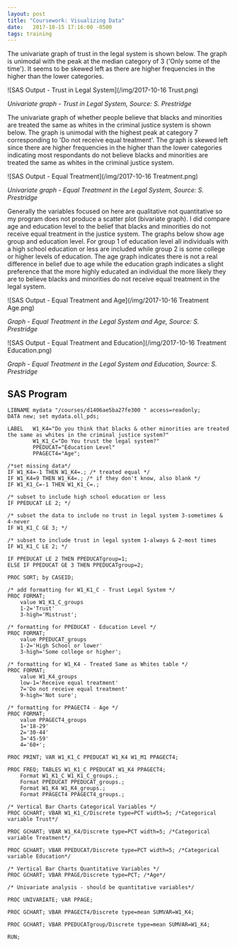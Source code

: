 ```yaml
---
layout: post
title: "Coursework: Visualizing Data"
date:   2017-10-15 17:16:00 -0500
tags: training
---
```


The univariate graph of trust in the legal system is shown below. The graph is unimodal with the peak at the median category of 3 ('Only some of the time'). It seems to be skewed left as there are higher frequencies in the higher than the lower categories.

![SAS Output - Trust in Legal System](/img/2017-10-16 Trust.png)

<cite>Univariate graph - Trust in Legal System, Source: S. Prestridge</cite>

The univariate graph of whether people believe that blacks and minorities are treated the same as whites in the criminal justice system is shown below. The graph is unimodal with the highest peak at category 7 corresponding to 'Do not receive equal treatment'. The graph is skewed left since there are higher frequencies in the higher than the lower categories indicating most respondants do not believe blacks and minorities are treated the same as whites in the criminal justice system.

![SAS Output - Equal Treatment](/img/2017-10-16 Treatment.png)

<cite>Univariate graph - Equal Treatment in the Legal System, Source: S. Prestridge</cite>

Generally the variables focused on here are qualitative not quantitative so my program does not produce a scatter plot (bivariate graph). I did compare age and education level to the belief that blacks and minorities do not receive equal treatment in the justice system. The graphs below show age group and education level. For group 1 of education level all individuals with a high school education or less are included while group 2 is some college or higher levels of education. The age graph indicates there is not a real difference in belief due to age while the education graph indicates a slight preference that the more highly educated an individual the more likely they are to believe blacks and minorities do not receive equal treatment in the legal system.

![SAS Output - Equal Treatment and Age](/img/2017-10-16 Treatment Age.png)

<cite>Graph - Equal Treatment in the Legal System and Age, Source: S. Prestridge</cite>


![SAS Output - Equal Treatment and Education](/img/2017-10-16 Treatment Education.png)

<cite>Graph - Equal Treatment in the Legal System and Education, Source: S. Prestridge</cite>

## SAS Program

```
LIBNAME mydata "/courses/d1406ae5ba27fe300 " access=readonly;
DATA new; set mydata.oll_pds;

LABEL   W1_K4="Do you think that blacks & other minorities are treated the same as whites in the criminal justice system?"
        W1_K1_C="Do You trust the legal system?"
        PPEDUCAT="Education Level"
        PPAGECT4="Age";

/*set missing data*/
IF W1_K4=-1 THEN W1_K4=.; /* treated equal */
IF W1_K4=9 THEN W1_K4=.; /* if they don't know, also blank */
IF W1_K1_C=-1 THEN W1_K1_C=.;

/* subset to include high school education or less
IF PPEDUCAT LE 2; */

/* subset the data to include no trust in legal system 3-sometimes & 4-never
IF W1_K1_C GE 3; */

/* subset to include trust in legal system 1-always & 2-most times 
IF W1_K1_C LE 2; */

IF PPEDUCAT LE 2 THEN PPEDUCATgroup=1;
ELSE IF PPEDUCAT GE 3 THEN PPEDUCATgroup=2;
 
PROC SORT; by CASEID;

/* add formatting for W1_K1_C - Trust Legal System */
PROC FORMAT;
    value W1_K1_C_groups
    1-2='Trust'
    3-high='Mistrust';

/* formatting for PPEDUCAT - Education Level */
PROC FORMAT;
    value PPEDUCAT_groups
    1-2='High School or lower'
    3-high='Some college or higher';

/* formatting for W1_K4 - Treated Same as Whites table */
PROC FORMAT;
    value W1_K4_groups
    low-1='Receive equal treatment'
    7='Do not receive equal treatment'
    9-high='Not sure';

/* formatting for PPAGECT4 - Age */
PROC FORMAT;
    value PPAGECT4_groups
    1='18-29'
    2='30-44'
    3='45-59'
    4='60+';

PROC PRINT; VAR W1_K1_C PPEDUCAT W1_K4 W1_M1 PPAGECT4;

PROC FREQ; TABLES W1_K1_C PPEDUCAT W1_K4 PPAGECT4;
    Format W1_K1_C W1_K1_C_groups.;
    Format PPEDUCAT PPEDUCAT_groups.;
    Format W1_K4 W1_K4_groups.;
    Format PPAGECT4 PPAGECT4_groups.;

/* Vertical Bar Charts Categorical Variables */
PROC GCHART; VBAR W1_K1_C/Discrete type=PCT width=5; /*Categorical variable Trust*/

PROC GCHART; VBAR W1_K4/Discrete type=PCT width=5; /*Categorical variable Treatment*/

PROC GCHART; VBAR PPEDUCAT/Discrete type=PCT width=5; /*Categorical variable Education*/

/* Vertical Bar Charts Quantitative Variables */
PROC GCHART; VBAR PPAGE/Discrete type=PCT; /*Age*/

/* Univariate analysis - should be quantitative variables*/

PROC UNIVARIATE; VAR PPAGE;

PROC GCHART; VBAR PPAGECT4/Discrete type=mean SUMVAR=W1_K4;

PROC GCHART; VBAR PPEDUCATgroup/Discrete type=mean SUMVAR=W1_K4;

RUN;
```

